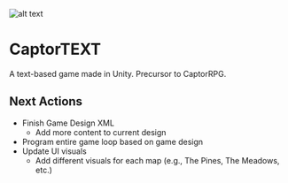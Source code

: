![alt text](https://github.com/pippom/CaptorTEXT/blob/master/CaptorTEXT-logo.png)

# CaptorTEXT
A text-based game made in Unity. Precursor to CaptorRPG.

## Next Actions
- Finish Game Design XML
  - Add more content to current design
- Program entire game loop based on game design
- Update UI visuals
  - Add different visuals for each map (e.g., The Pines, The Meadows, etc.)

